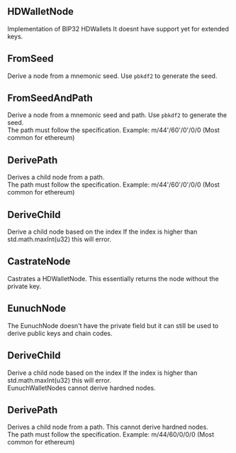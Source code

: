 ## HDWalletNode
Implementation of BIP32 HDWallets
It doesnt have support yet for extended keys.

## FromSeed
Derive a node from a mnemonic seed. Use `pbkdf2` to generate the seed.

## FromSeedAndPath
Derive a node from a mnemonic seed and path. Use `pbkdf2` to generate the seed.\
The path must follow the specification. Example: m/44'/60'/0'/0/0 (Most common for ethereum)

## DerivePath
Derives a child node from a path.\
The path must follow the specification. Example: m/44'/60'/0'/0/0 (Most common for ethereum)

## DeriveChild
Derive a child node based on the index
If the index is higher than std.math.maxInt(u32) this will error.

## CastrateNode
Castrates a HDWalletNode. This essentially returns the node without the private key.

## EunuchNode
The EunuchNode doesn't have the private field but it
can still be used to derive public keys and chain codes.

## DeriveChild
Derive a child node based on the index
If the index is higher than std.math.maxInt(u32) this will error.\
EunuchWalletNodes cannot derive hardned nodes.

## DerivePath
Derives a child node from a path. This cannot derive hardned nodes.\
The path must follow the specification. Example: m/44/60/0/0/0 (Most common for ethereum)

